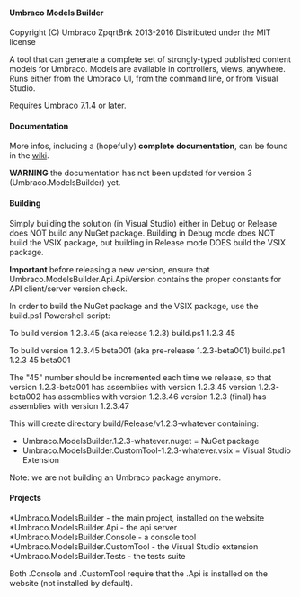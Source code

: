 #### Umbraco Models Builder

Copyright (C) Umbraco ZpqrtBnk 2013-2016
Distributed under the MIT license  

A tool that can generate a complete set of strongly-typed published content models for Umbraco.
Models are available in controllers, views, anywhere.
Runs either from the Umbraco UI, from the command line, or from Visual Studio.

Requires Umbraco 7.1.4 or later.

#### Documentation

More infos, including a (hopefully) **complete documentation**, can be found in the [wiki](https://github.com/zpqrtbnk/Zbu.ModelsBuilder/wiki/Zbu.ModelsBuilder).

**WARNING** the documentation has not been updated for version 3 (Umbraco.ModelsBuilder) yet.

#### Building

Simply building the solution (in Visual Studio) either in Debug or Release does NOT build
any NuGet package. Building in Debug mode does NOT build the VSIX package, but building in
Release mode DOES build the VSIX package.

**Important** before releasing a new version, ensure that Umbraco.ModelsBuilder.Api.ApiVersion
contains the proper constants for API client/server version check.

In order to build the NuGet package and the VSIX package,
use the build.ps1 Powershell script:

To build version 1.2.3.45 (aka release 1.2.3)
build.ps1 1.2.3 45

To build version 1.2.3.45 beta001 (aka pre-release 1.2.3-beta001)
build.ps1 1.2.3 45 beta001

The "45" number should be incremented each time we release, so that
version 1.2.3-beta001 has assemblies with version 1.2.3.45
version 1.2.3-beta002 has assemblies with version 1.2.3.46
version 1.2.3 (final) has assemblies with version 1.2.3.47

This will create directory build/Release/v1.2.3-whatever containing:
- Umbraco.ModelsBuilder.1.2.3-whatever.nuget = NuGet package
- Umbraco.ModelsBuilder.CustomTool-1.2.3-whatever.vsix = Visual Studio Extension

Note: we are not building an Umbraco package anymore.

#### Projects

*Umbraco.ModelsBuilder - the main project, installed on the website
*Umbraco.ModelsBuilder.Api - the api server
*Umbraco.ModelsBuilder.Console - a console tool
*Umbraco.ModelsBuilder.CustomTool - the Visual Studio extension
*Umbraco.ModelsBuilder.Tests - the tests suite

Both .Console and .CustomTool require that the .Api is installed on the website (not installed by default).